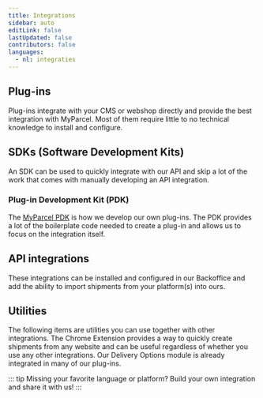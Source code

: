 ```yaml
---
title: Integrations
sidebar: auto
editLink: false
lastUpdated: false
contributors: false
languages:
  - nl: integraties
---
```


## Plug-ins

Plug-ins integrate with your CMS or webshop directly and provide the best
integration with MyParcel. Most of them require little to no technical knowledge
to install and configure.

<Integrations type="plugin" />

## SDKs (Software Development Kits)

An SDK can be used to quickly integrate with our API and skip a lot of the work
that comes with manually developing an API integration.

<Integrations type="sdk" />

### Plug-in Development Kit (PDK)

The [MyParcel PDK](/documentation/52.pdk/) is how we develop our own plug-ins. The PDK provides a lot of the boilerplate code needed to create a plug-in and allows us to focus on the integration itself.

<Integrations type="pdk" />

## API integrations

These integrations can be installed and configured in our Backoffice and
add the ability to import shipments from your platform(s) into ours.

<Integrations type="api" />

## Utilities

The following items are utilities you can use together with other
integrations. The Chrome Extension provides a way to quickly create shipments
from any website and can be useful regardless of whether you use any other
integrations. Our Delivery Options module is already integrated in many of our
plug-ins.

<Integrations type="utility" />

::: tip Missing your favorite language or platform?
Build your own integration and share it with us!
:::
